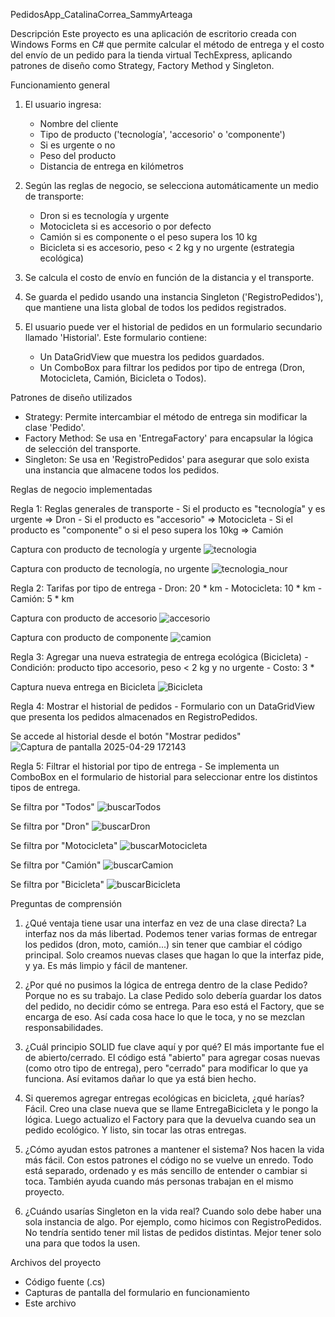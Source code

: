 PedidosApp_CatalinaCorrea_SammyArteaga

Descripción
Este proyecto es una aplicación de escritorio creada con Windows Forms en C# que permite calcular el método de entrega y el costo del envío de un pedido para la tienda virtual TechExpress, aplicando patrones de diseño como Strategy, Factory Method y Singleton.

Funcionamiento general
1. El usuario ingresa:
   - Nombre del cliente
   - Tipo de producto ('tecnología', 'accesorio' o 'componente')
   - Si es urgente o no
   - Peso del producto
   - Distancia de entrega en kilómetros

2. Según las reglas de negocio, se selecciona automáticamente un medio de transporte:
   - Dron si es tecnología y urgente
   - Motocicleta si es accesorio o por defecto
   - Camión si es componente o el peso supera los 10 kg
   - Bicicleta si es accesorio, peso < 2 kg y no urgente (estrategia ecológica)

3. Se calcula el costo de envío en función de la distancia y el transporte.

4. Se guarda el pedido usando una instancia Singleton ('RegistroPedidos'), que mantiene una lista global de todos los pedidos registrados.

5. El usuario puede ver el historial de pedidos en un formulario secundario llamado 'Historial'. Este formulario contiene:
      - Un DataGridView que muestra los pedidos guardados.
      - Un ComboBox para filtrar los pedidos por tipo de entrega (Dron, Motocicleta, Camión, Bicicleta o Todos).

   
Patrones de diseño utilizados
- Strategy: Permite intercambiar el método de entrega sin modificar la clase 'Pedido'.
- Factory Method: Se usa en 'EntregaFactory' para encapsular la lógica de selección del transporte.
- Singleton: Se usa en 'RegistroPedidos' para asegurar que solo exista una instancia que almacene todos los pedidos.

Reglas de negocio implementadas

Regla 1: Reglas generales de transporte
      - Si el producto es "tecnología" y es urgente => Dron
      - Si el producto es "accesorio" => Motocicleta
      - Si el producto es "componente" o si el peso supera los 10kg => Camión

Captura con producto de tecnología y urgente
      ![tecnologia](https://github.com/user-attachments/assets/9afdacd9-2bd1-4113-9152-1dba919a1351)

Captura con producto de tecnología, no urgente
![tecnologia_nour](https://github.com/user-attachments/assets/7a391ecc-5108-41d5-b479-2028dbf67dc0)
  
Regla 2: Tarifas por tipo de entrega
      - Dron: 20 * km
      - Motocicleta: 10 * km
      - Camión: 5 * km

Captura con producto de accesorio
![accesorio](https://github.com/user-attachments/assets/cdde90fa-125c-4b15-8f1c-0cb057f23d19)

Captura con producto de componente
![camion](https://github.com/user-attachments/assets/212fb28e-389b-443f-a033-60f23897ee34)
      
Regla 3: Agregar una nueva estrategia de entrega ecológica (Bicicleta)
      - Condición: producto tipo accesorio, peso < 2 kg y no urgente
      - Costo: 3 * 

Captura nueva entrega en Bicicleta
![Bicicleta](https://github.com/user-attachments/assets/26eaa545-86d4-442d-ad8c-5fad7102c35d)

      
Regla 4: Mostrar el historial de pedidos
      - Formulario con un DataGridView que presenta los pedidos almacenados en RegistroPedidos.

Se accede al historial desde el botón "Mostrar pedidos"
![Captura de pantalla 2025-04-29 172143](https://github.com/user-attachments/assets/181c6b6c-2124-4c7c-a6ef-0e568c1c571f)

      
Regla 5: Filtrar el historial por tipo de entrega
      - Se implementa un ComboBox en el formulario de historial para seleccionar entre los distintos tipos de entrega.

Se filtra por "Todos"
![buscarTodos](https://github.com/user-attachments/assets/0a0228b0-2b52-411c-963a-8a0717575887)

Se filtra por "Dron"
![buscarDron](https://github.com/user-attachments/assets/9e6424a0-2b92-4009-9168-aa698eeacf5e)

Se filtra por "Motocicleta"
![buscarMotocicleta](https://github.com/user-attachments/assets/914ba5ec-5253-4057-912e-42c6a87d6cf1)

Se filtra por "Camión"
![buscarCamion](https://github.com/user-attachments/assets/a97614dd-c550-40a7-b109-0066410c5665)

Se filtra por "Bicicleta"
![buscarBicicleta](https://github.com/user-attachments/assets/bb472a73-93de-4f5c-9f4e-73823b683d08)


Preguntas de comprensión
1. ¿Qué ventaja tiene usar una interfaz en vez de una clase directa?
La interfaz nos da más libertad. Podemos tener varias formas de entregar los pedidos (dron, moto, camión...) sin tener que cambiar el código principal. Solo creamos nuevas clases que hagan lo que la interfaz pide, y ya. Es más limpio y fácil de mantener.

2. ¿Por qué no pusimos la lógica de entrega dentro de la clase Pedido?
Porque no es su trabajo. La clase Pedido solo debería guardar los datos del pedido, no decidir cómo se entrega. Para eso está el Factory, que se encarga de eso. Así cada cosa hace lo que le toca, y no se mezclan responsabilidades.

3. ¿Cuál principio SOLID fue clave aquí y por qué?
El más importante fue el de abierto/cerrado. El código está "abierto" para agregar cosas nuevas (como otro tipo de entrega), pero "cerrado" para modificar lo que ya funciona. Así evitamos dañar lo que ya está bien hecho.

4. Si queremos agregar entregas ecológicas en bicicleta, ¿qué harías?
Fácil. Creo una clase nueva que se llame EntregaBicicleta y le pongo la lógica. Luego actualizo el Factory para que la devuelva cuando sea un pedido ecológico. Y listo, sin tocar las otras entregas.

5. ¿Cómo ayudan estos patrones a mantener el sistema?
Nos hacen la vida más fácil. Con estos patrones el código no se vuelve un enredo. Todo está separado, ordenado y es más sencillo de entender o cambiar si toca. También ayuda cuando más personas trabajan en el mismo proyecto.

6. ¿Cuándo usarías Singleton en la vida real?
Cuando solo debe haber una sola instancia de algo. Por ejemplo, como hicimos con RegistroPedidos. No tendría sentido tener mil listas de pedidos distintas. Mejor tener solo una para que todos la usen.


Archivos del proyecto
- Código fuente (.cs)
- Capturas de pantalla del formulario en funcionamiento
- Este archivo 
